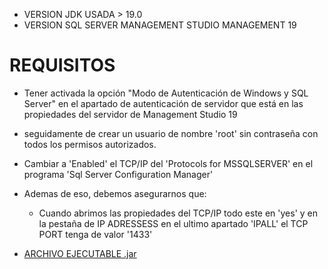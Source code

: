 - VERSION JDK USADA > 19.0
- VERSION SQL SERVER  MANAGEMENT STUDIO MANAGEMENT 19

# REQUISITOS
- Tener activada la opción "Modo de Autenticación de Windows y SQL Server" en el apartado de autenticación de servidor que está en las propiedades del servidor de Management Studio 19
- seguidamente de crear un usuario de nombre 'root' sin contraseña con todos los permisos autorizados.

- Cambiar a 'Enabled' el TCP/IP del 'Protocols for MSSQLSERVER' en el programa 'Sql Server Configuration Manager'
- Ademas de eso, debemos asegurarnos que:
  - Cuando abrimos las propiedades del TCP/IP todo este en 'yes' y en la pestaña de IP ADRESSESS en el ultimo apartado 'IPALL' el TCP PORT tenga de valor '1433'
- [ARCHIVO EJECUTABLE .jar](https://github.com/Victrex/SQL_CRUD_Grupo5/releases)
